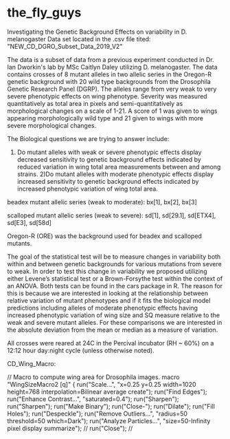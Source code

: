 # the_fly_guys
Investigating the Genetic Background Effects on variability in D. melanogaster 
Data set located in the .csv file tited: "NEW_CD_DGRO_Subset_Data_2019_V2"

The data is a subset of data from a previous experiment conducted in Dr. Ian Dworkin's lab by MSc Caitlyn Daley utilizing D. melanogaster. The data contains crosses of 8 mutant alleles in two allelic series in the Oregon-R genetic background with 20 wild type backgrounds from the Drosophila Genetic Research Panel (DGRP). The alleles range from very weak to very severe phenotypic effects on wing phenotype. Severity was measured quantitatively as total area in pixels and semi-quantitatively as morphological changes on a scale of 1-21. A score of 1 was given to wings appearing morphologically wild type and 21 given to wings with more severe morphological changes.

The Biological questions we are trying to answer include:
1) Do mutant alleles with weak or severe phenotypic effects display decreased sensitivity to genetic background effects
indicated by reduced variation in wing total area measurements between and among strains.
2)Do mutant alleles with moderate phenotypic effects display increased sensitivity to genetic background effects
indicated by increased phenotypic variation of wing total area.


beadex mutant allelic series (weak to moderate): bx[1], bx[2], bx[3]

scalloped mutant allelic series (weak to severe): sd[1], sd[29.1], sd[ETX4], sd[E3], sd[58d]

Oregon-R (ORE) was the background used for beadex and scalloped mutants.

The goal of the statistical test will be to measure changes in variability both within and between genetic backgrounds 
for various mutations from severe to weak. In order to test this change in variability we proposed utilizing either 
Levene’s statistical test or a Brown-Forsythe test within the context of an ANOVA. Both tests can be found in the cars 
package in R. The reason for this is because we are interested in looking at the relationship between relative variation
of mutant phenotypes and if it fits the biological model predictions including alleles of moderate phenotypic effects 
having increased phenotypic variation of wing size and SQ measure relative to the weak and severe mutant alleles. For 
these comparisons we are interested in the absolute deviation from the mean or median as a measure of variation.

All crosses were reared at 24C in the Percival incubator (RH ~ 60%) on a 12:12 hour day:night cycle (unless otherwise noted).

CD_Wing_Macro:

// Macro to compute wing area for Drosophila images. macro "WingSizeMacro2 [q]" { run("Scale...", "x=0.25 y=0.25 width=1020 height=768 interpolation=Bilinear average create"); run("Find Edges"); run("Enhance Contrast...", "saturated=0.4"); run("Sharpen"); run("Sharpen"); run("Make Binary"); run("Close-"); run("Dilate"); run("Fill Holes"); run("Despeckle"); run("Remove Outliers...", "radius=50 threshold=50 which=Dark"); run("Analyze Particles...", "size=50-Infinity pixel display summarize"); // run("Close"); //